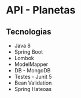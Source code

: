 # API - Planetas

## Tecnologias
- Java 8
- Spring Boot
- Lombok
- ModelMapper
- DB - MongoDB
- Testes - Junit 5
- Bean Validation
- Spring Hateoas

